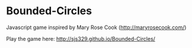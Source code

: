 # Bounded-Circles
Javascript game inspired by Mary Rose Cook (http://maryrosecook.com/)

Play the game here: http://sjs329.github.io/Bounded-Circles/
